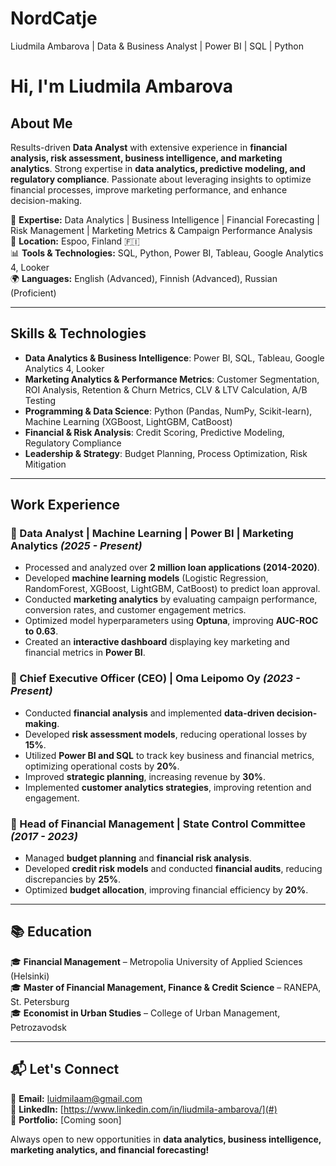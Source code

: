 # NordCatje
Liudmila Ambarova | Data &amp; Business Analyst | Power BI | SQL | Python
#  Hi, I'm Liudmila Ambarova

##  About Me
Results-driven **Data Analyst** with extensive experience in **financial analysis, risk assessment, business intelligence, and marketing analytics**. Strong expertise in **data analytics, predictive modeling, and regulatory compliance**. Passionate about leveraging insights to optimize financial processes, improve marketing performance, and enhance decision-making. 

💼 **Expertise:** Data Analytics | Business Intelligence | Financial Forecasting | Risk Management | Marketing Metrics & Campaign Performance Analysis  
📍 **Location:** Espoo, Finland 🇫🇮  
📊 **Tools & Technologies:** SQL, Python, Power BI, Tableau, Google Analytics 4, Looker  
🌍 **Languages:** English (Advanced), Finnish (Advanced), Russian (Proficient)  

---

##  Skills & Technologies
- **Data Analytics & Business Intelligence**: Power BI, SQL, Tableau, Google Analytics 4, Looker
- **Marketing Analytics & Performance Metrics**: Customer Segmentation, ROI Analysis, Retention & Churn Metrics, CLV & LTV Calculation, A/B Testing
- **Programming & Data Science**: Python (Pandas, NumPy, Scikit-learn), Machine Learning (XGBoost, LightGBM, CatBoost)
- **Financial & Risk Analysis**: Credit Scoring, Predictive Modeling, Regulatory Compliance
- **Leadership & Strategy**: Budget Planning, Process Optimization, Risk Mitigation

---

##  Work Experience
### **🔹 Data Analyst | Machine Learning | Power BI | Marketing Analytics**  _(2025 - Present)_
- Processed and analyzed over **2 million loan applications (2014-2020)**.
- Developed **machine learning models** (Logistic Regression, RandomForest, XGBoost, LightGBM, CatBoost) to predict loan approval.
- Conducted **marketing analytics** by evaluating campaign performance, conversion rates, and customer engagement metrics.
- Optimized model hyperparameters using **Optuna**, improving **AUC-ROC to 0.63**.
- Created an **interactive dashboard** displaying key marketing and financial metrics in **Power BI**.

### **🔹 Chief Executive Officer (CEO) | Oma Leipomo Oy**  _(2023 - Present)_
- Conducted **financial analysis** and implemented **data-driven decision-making**.
- Developed **risk assessment models**, reducing operational losses by **15%**.
- Utilized **Power BI and SQL** to track key business and financial metrics, optimizing operational costs by **20%**.
- Improved **strategic planning**, increasing revenue by **30%**.
- Implemented **customer analytics strategies**, improving retention and engagement.

### **🔹 Head of Financial Management | State Control Committee**  _(2017 - 2023)_
- Managed **budget planning** and **financial risk analysis**.
- Developed **credit risk models** and conducted **financial audits**, reducing discrepancies by **25%**.
- Optimized **budget allocation**, improving financial efficiency by **20%**.

---

## 📚 Education
🎓 **Financial Management** – Metropolia University of Applied Sciences (Helsinki)  
🎓 **Master of Financial Management, Finance & Credit Science** – RANEPA, St. Petersburg  
🎓 **Economist in Urban Studies** – College of Urban Management, Petrozavodsk  

---

## 📬 Let's Connect
📩 **Email:** luidmilaam@gmail.com  
🔗 **LinkedIn:** [https://www.linkedin.com/in/liudmila-ambarova/](#)  
📂 **Portfolio:** [Coming soon]  

 Always open to new opportunities in **data analytics, business intelligence, marketing analytics, and financial forecasting!**
